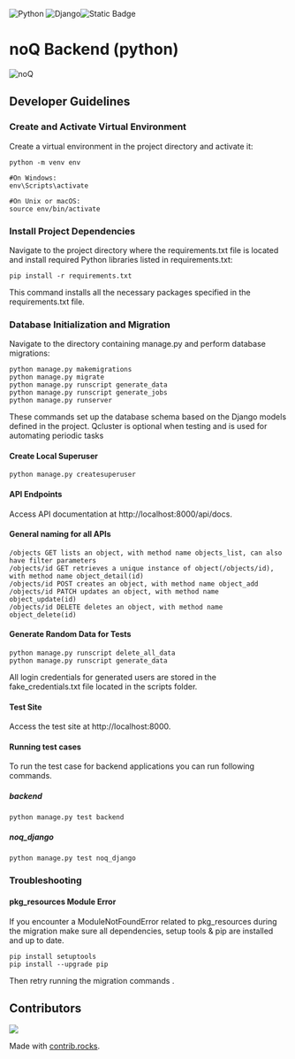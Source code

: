 ![Python](https://img.shields.io/badge/python-3670A0?style=for-the-badge&logo=python&logoColor=ffdd54) ![Django](https://img.shields.io/badge/django-%23092E20.svg?style=for-the-badge&logo=django&logoColor=white)![Static Badge](https://img.shields.io/badge/Build-In_Progress-yellow?logo=github)

# noQ Backend (python)

![noQ](https://noq.nu/wp-content/uploads/2024/04/Logotyp_PNG-300x169.png)

## Developer Guidelines

### Create and Activate Virtual Environment

Create a virtual environment in the project directory and activate it:

    python -m venv env

    #On Windows:
    env\Scripts\activate

    #On Unix or macOS:
    source env/bin/activate

### Install Project Dependencies

Navigate to the project directory where the requirements.txt file is located and install required Python libraries listed in requirements.txt:

    pip install -r requirements.txt

This command installs all the necessary packages specified in the requirements.txt file.

### Database Initialization and Migration

Navigate to the directory containing manage.py and perform database migrations:

    python manage.py makemigrations
    python manage.py migrate
    python manage.py runscript generate_data
    python manage.py runscript generate_jobs
    python manage.py runserver

These commands set up the database schema based on the Django models defined in the project.
Qcluster is optional when testing and is used for automating periodic tasks

#### Create Local Superuser

    python manage.py createsuperuser

#### API Endpoints

Access API documentation at http://localhost:8000/api/docs.

#### General naming for all APIs

    /objects GET lists an object, with method name objects_list, can also have filter parameters
    /objects/id GET retrieves a unique instance of object(/objects/id), with method name object_detail(id)
    /objects/id POST creates an object, with method name object_add
    /objects/id PATCH updates an object, with method name object_update(id)
    /objects/id DELETE deletes an object, with method name object_delete(id)

#### Generate Random Data for Tests

    python manage.py runscript delete_all_data
    python manage.py runscript generate_data

All login credentials for generated users are stored in the fake_credentials.txt file located in the scripts folder.

#### Test Site

Access the test site at http://localhost:8000.

#### Running test cases

To run the test case for backend applications you can run following commands.

##### backend

    python manage.py test backend

##### noq_django

    python manage.py test noq_django

### Troubleshooting

#### pkg_resources Module Error

If you encounter a ModuleNotFoundError related to pkg_resources during the migration make sure all dependencies, setup tools & pip are installed and up to date.

    pip install setuptools
    pip install --upgrade pip

Then retry running the migration commands .

## Contributors

<a href="https://github.com/noQ-sweden/noq_backend_python/graphs/contributors">
    <img src="https://contrib.rocks/image?repo=noQ-sweden/noq_backend_python" />
</a>

Made with [contrib.rocks](https://contrib.rocks).

